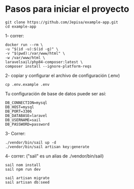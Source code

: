 # Pasos para iniciar el proyecto

    git clone https://github.com/Jepisa/example-app.git
    cd example-app 

1- correr:

    docker run --rm \
    -u "$(id -u):$(id -g)" \
    -v "$(pwd):/var/www/html" \
    -w /var/www/html \
    laravelsail/php84-composer:latest \
    composer install --ignore-platform-reqs

2- copiar y configurar el archivo de configuración (.env)

    cp .env.example .env

Tu configuración de base de datos puede ser así:
    
    DB_CONNECTION=mysql
    DB_HOST=mysql
    DB_PORT=3306
    DB_DATABASE=laravel
    DB_USERNAME=sail
    DB_PASSWORD=password

3- Correr:

    ./vendor/bin/sail up -d
    ./vendor/bin/sail artisan key:generate


4- correr: ("sail" es un alias de ./vendor/bin/sail)
    
    sail nom install
    sail npm run dev

    sail artisan migrate
    sail artisan db:seed